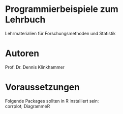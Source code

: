 # Programmierbeispiele zum Lehrbuch
Lehrmaterialien für Forschungsmethoden und Statistik

# Autoren
Prof. Dr. Dennis Klinkhammer

# Voraussetzungen
Folgende Packages sollten in R installiert sein:<br>
corrplot; DiagrammeR
